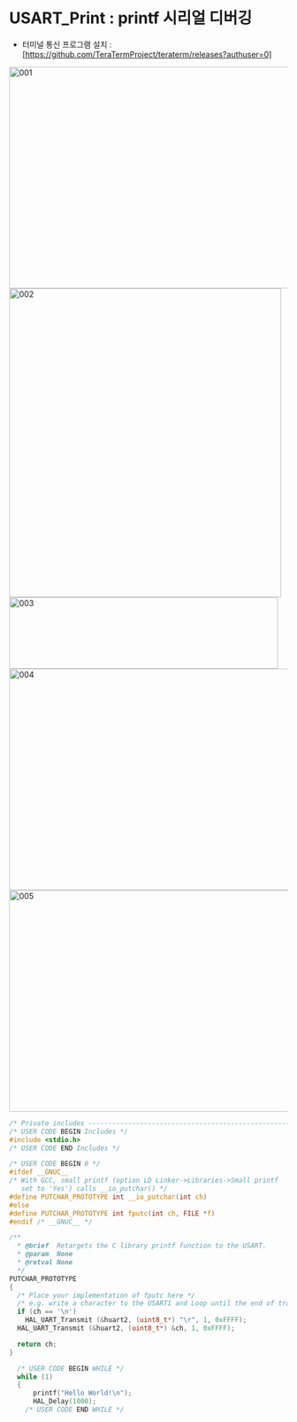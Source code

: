 # USART_Print : printf 시리얼 디버깅 

   * 터미널 통신 프로그램 설치 : [https://github.com/TeraTermProject/teraterm/releases?authuser=0]

<img width="600" height="400" alt="001" src="https://github.com/user-attachments/assets/27a8e2d9-03ab-4a6e-bd36-b6942ac06c9d" />
<br>
<img width="492" height="558" alt="002" src="https://github.com/user-attachments/assets/8dfd9e93-c51e-445f-a859-70bbd210f7f2" />
<br>
<img width="486" height="129" alt="003" src="https://github.com/user-attachments/assets/dbd3e3ae-8790-43de-ad4f-0452210bef4f" />
<br>
<img width="600" height="400" alt="004" src="https://github.com/user-attachments/assets/05a4f6fb-26f9-4245-bb91-1f55d52fc2af" />
<br>
<img width="600" height="400" alt="005" src="https://github.com/user-attachments/assets/f4f75e6b-6a31-4e27-a9f9-a76060fb105a" />
<br>


```c
/* Private includes ----------------------------------------------------------*/
/* USER CODE BEGIN Includes */
#include <stdio.h>
/* USER CODE END Includes */
```

```c
/* USER CODE BEGIN 0 */
#ifdef __GNUC__
/* With GCC, small printf (option LD Linker->Libraries->Small printf
   set to 'Yes') calls __io_putchar() */
#define PUTCHAR_PROTOTYPE int __io_putchar(int ch)
#else
#define PUTCHAR_PROTOTYPE int fputc(int ch, FILE *f)
#endif /* __GNUC__ */

/**
  * @brief  Retargets the C library printf function to the USART.
  * @param  None
  * @retval None
  */
PUTCHAR_PROTOTYPE
{
  /* Place your implementation of fputc here */
  /* e.g. write a character to the USART1 and Loop until the end of transmission */
  if (ch == '\n')
    HAL_UART_Transmit (&huart2, (uint8_t*) "\r", 1, 0xFFFF);
  HAL_UART_Transmit (&huart2, (uint8_t*) &ch, 1, 0xFFFF);

  return ch;
}
```

```c
  /* USER CODE BEGIN WHILE */
  while (1)
  {
	  printf("Hello World!\n");
	  HAL_Delay(1000);
    /* USER CODE END WHILE */
```

